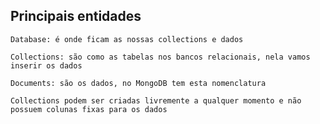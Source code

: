 ## Principais entidades

```
Database: é onde ficam as nossas collections e dados
```

```
Collections: são como as tabelas nos bancos relacionais, nela vamos inserir os dados
```

```
Documents: são os dados, no MongoDB tem esta nomenclatura
```

```
Collections podem ser criadas livremente a qualquer momento e não possuem colunas fixas para os dados
```
